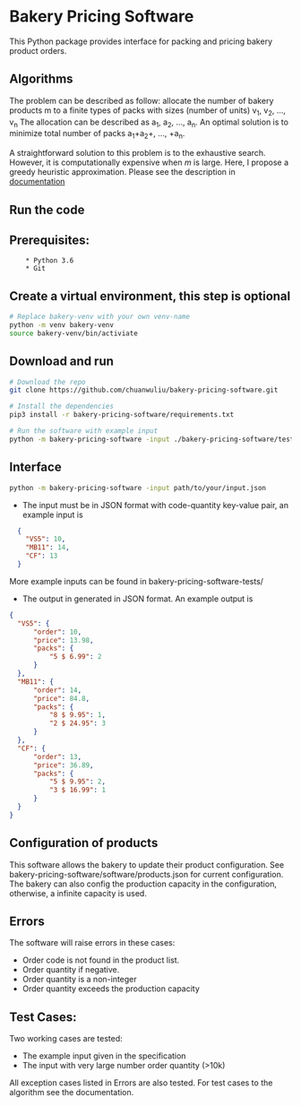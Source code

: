 # Bakery Pricing Software

This Python package provides interface for packing and pricing bakery product orders.


## Algorithms

The problem can be described as follow:
allocate the number of bakery products m to a finite types of packs with sizes
(number of units) v<sub>1</sub>, v<sub>2</sub>, ..., v<sub>n</sub>
The allocation can be described as a<sub>1</sub>, a<sub>2</sub>, ..., a<sub>n</sub>.
An optimal solution is to minimize total number of packs a<sub>1</sub>+a<sub>2</sub>+, ..., +a<sub>n</sub>.

A straightforward solution to this problem is to the exhaustive search.
 However, it is computationally expensive when $m$ is large.
Here, I propose a greedy heuristic approximation. Please see the description in
 [documentation](https://github.com/chuanwuliu/bakery-pricing-software/blob/master/docs/comparison.pdf)

## Run the code
   ## Prerequisites:
        * Python 3.6
        * Git
   ## Create a virtual environment, this step is optional
   ```bash
   # Replace bakery-venv with your own venv-name
   python -m venv bakery-venv
   source bakery-venv/bin/activiate
   ```
 
   ## Download and run
   ```bash
   # Download the repo
   git clone https://github.com/chuanwuliu/bakery-pricing-software.git
   
   # Install the dependencies
   pip3 install -r bakery-pricing-software/requirements.txt
   
   # Run the software with example input
   python -m bakery-pricing-software -input ./bakery-pricing-software/tests/input_example.json
   ```
   ## Interface
   ```bash
   python -m bakery-pricing-software -input path/to/your/input.json
   ```   
   * The input must be in JSON format with code-quantity key-value pair, an example input is 
  ```json
    {
      "VS5": 10,
      "MB11": 14,
      "CF": 13
    }
 ```
More example inputs can be found in bakery-pricing-software-tests/
  * The output in generated in JSON format. An example output is
  ```json
{
    "VS5": {
        "order": 10,
        "price": 13.98,
        "packs": {
            "5 $ 6.99": 2
        }
    },
    "MB11": {
        "order": 14,
        "price": 84.8,
        "packs": {
            "8 $ 9.95": 1,
            "2 $ 24.95": 3
        }
    },
    "CF": {
        "order": 13,
        "price": 36.89,
        "packs": {
            "5 $ 9.95": 2,
            "3 $ 16.99": 1
        }
    }
}
```
## Configuration of products
This software allows the bakery to update their product configuration. See
bakery-pricing-software/software/products.json for current configuration.
The bakery can also config the production capacity in the configuration, 
otherwise, a infinite capacity is used.

## Errors
The software will raise errors in these cases:
  * Order code is not found in the product list.
  * Order quantity if negative.
  * Order quantity is a non-integer
  * Order quantity exceeds the production capacity

## Test Cases:

Two working cases are tested:
  * The example input given in the specification
  * The input with very large number order quantity (>10k)

All exception cases listed in Errors are also tested.
For test cases to the algorithm see the documentation. 
